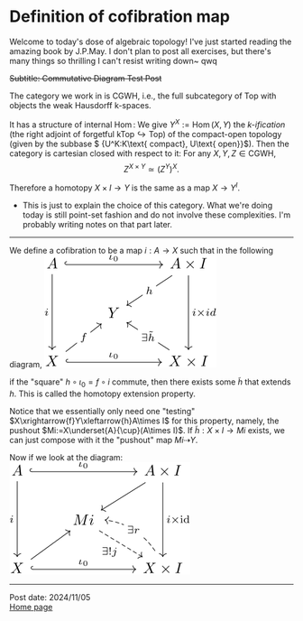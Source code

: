 # Definition of cofibration map

Welcome to today's dose of algebraic topology! I've just started reading the amazing book by J.P.May. I don't plan to post all exercises, but there's many things so thrilling I can't resist writing down~ qwq

~~Subtitle: Commutative Diagram Test Post~~

The category we work in is $\mathrm{CGWH}$, i.e., the full subcategory of $\mathrm{Top}$ with objects the weak Hausdorff k-spaces.

It has a structure of internal $\operatorname{Hom}$: We give $Y^X:=\operatorname{Hom}(X,Y)$ the *k-ification* (the right adjoint of forgetful $\mathrm{kTop}\hookrightarrow\mathrm{Top}$) of the compact-open topology (given by the subbase $
\{U^K:K\text{ compact}, U\text{ open}\}$). Then the category is cartesian closed with respect to it: For any $X,Y,Z\in\mathrm{CGWH}$,
$$Z^{X\times Y}\simeq(Z^Y)^X.$$

Therefore a homotopy $X\times I\to Y$ is the same as a map $X\to Y^I$. 
- This is just to explain the choice of this category. What we're doing today is still point-set fashion and do not involve these complexities. I'm probably writing notes on that part later.

---

We define a cofibration to be a map $i:A\to X$ such that in the following diagram,
![](../images/1106.svg)

if the "square" $h\circ\iota_0=f\circ i$ commute, then there exists some $\tilde h$ that extends $h$. This is called the homotopy extension property.

Notice that we essentially only need one "testing" $X\xrightarrow{f}Y\xleftarrow{h}A\times I$ for this property, namely, the pushout $Mi:=X\underset{A}{\cup}(A\times I)$. If $\tilde h:X\times I\to Mi$ exists, we can just compose with it the "pushout" map $Mi\dashrightarrow Y$.

Now if we look at the diagram:
![](../images/11061.svg)

---
Post date: 2024/11/05 \
[Home page](https://caelestia.github.io)